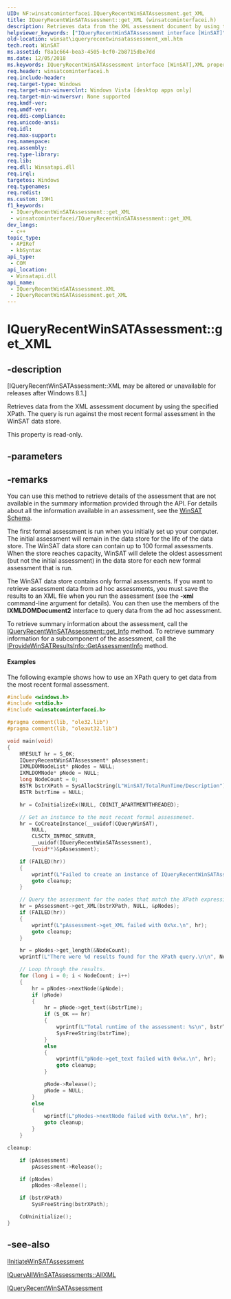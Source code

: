 ```yaml
---
UID: NF:winsatcominterfacei.IQueryRecentWinSATAssessment.get_XML
title: IQueryRecentWinSATAssessment::get_XML (winsatcominterfacei.h)
description: Retrieves data from the XML assessment document by using the specified XPath. The query is run against the most recent formal assessment in the WinSAT data store.
helpviewer_keywords: ["IQueryRecentWinSATAssessment interface [WinSAT]","XML property","IQueryRecentWinSATAssessment.XML","IQueryRecentWinSATAssessment.get_XML","IQueryRecentWinSATAssessment::XML","IQueryRecentWinSATAssessment::get_XML","XML property [WinSAT]","XML property [WinSAT]","IQueryRecentWinSATAssessment interface","get_XML","winsat.iqueryrecentwinsatassessment_xml","winsatcominterfacei/IQueryRecentWinSATAssessment::XML","winsatcominterfacei/IQueryRecentWinSATAssessment::get_XML"]
old-location: winsat\iqueryrecentwinsatassessment_xml.htm
tech.root: WinSAT
ms.assetid: f8a1c664-bea3-4505-bcf0-2b8715dbe7dd
ms.date: 12/05/2018
ms.keywords: IQueryRecentWinSATAssessment interface [WinSAT],XML property, IQueryRecentWinSATAssessment.XML, IQueryRecentWinSATAssessment.get_XML, IQueryRecentWinSATAssessment::XML, IQueryRecentWinSATAssessment::get_XML, XML property [WinSAT], XML property [WinSAT],IQueryRecentWinSATAssessment interface, get_XML, winsat.iqueryrecentwinsatassessment_xml, winsatcominterfacei/IQueryRecentWinSATAssessment::XML, winsatcominterfacei/IQueryRecentWinSATAssessment::get_XML
req.header: winsatcominterfacei.h
req.include-header: 
req.target-type: Windows
req.target-min-winverclnt: Windows Vista [desktop apps only]
req.target-min-winversvr: None supported
req.kmdf-ver: 
req.umdf-ver: 
req.ddi-compliance: 
req.unicode-ansi: 
req.idl: 
req.max-support: 
req.namespace: 
req.assembly: 
req.type-library: 
req.lib: 
req.dll: Winsatapi.dll
req.irql: 
targetos: Windows
req.typenames: 
req.redist: 
ms.custom: 19H1
f1_keywords:
 - IQueryRecentWinSATAssessment::get_XML
 - winsatcominterfacei/IQueryRecentWinSATAssessment::get_XML
dev_langs:
 - c++
topic_type:
 - APIRef
 - kbSyntax
api_type:
 - COM
api_location:
 - Winsatapi.dll
api_name:
 - IQueryRecentWinSATAssessment.XML
 - IQueryRecentWinSATAssessment.get_XML
---
```


# IQueryRecentWinSATAssessment::get_XML


## -description

<p class="CCE_Message">[IQueryRecentWinSATAssessment::XML may be altered or unavailable for releases after Windows 8.1.]

Retrieves data from the XML assessment document by using the specified XPath. The query is run against the most recent formal assessment in the WinSAT data store.

This property is read-only.

## -parameters

## -remarks

You can use this method to retrieve details of the assessment that are not available in the summary information provided through the API. For details about all the information available in an assessment, see the <a href="https://docs.microsoft.com/windows/desktop/WinSAT/winsat-schema">WinSAT Schema</a>.

The first formal assessment is run when you initially set up your computer. The initial assessment will remain in the data store for the life of the data store. The WinSAT data store can contain up to 100 formal assessments. When the store reaches capacity, WinSAT will delete the oldest assessment (but not the initial assessment) in the data store for each new formal assessment that is run.

The WinSAT data store contains only formal assessments. If you want to retrieve assessment data from ad hoc assessments, you must save the results to an XML file when you run the assessment (see the <b>-xml</b> command-line argument for details). You can then use the members of the <b>IXMLDOMDocument2</b> interface to query data from the ad hoc assessment.

To retrieve summary information about the assessment, call the <a href="https://docs.microsoft.com/windows/desktop/api/winsatcominterfacei/nf-winsatcominterfacei-iqueryrecentwinsatassessment-get_info">IQueryRecentWinSATAssessment::get_Info</a> method. To retrieve summary information for a subcomponent of the assessment, call the <a href="https://docs.microsoft.com/windows/desktop/api/winsatcominterfacei/nf-winsatcominterfacei-iprovidewinsatresultsinfo-getassessmentinfo">IProvideWinSATResultsInfo::GetAssessmentInfo</a> method.


#### Examples

The following example shows how to use an XPath query to get data from the most recent formal assessment.


```cpp
#include <windows.h>
#include <stdio.h>
#include <winsatcominterfacei.h>

#pragma comment(lib, "ole32.lib")
#pragma comment(lib, "oleaut32.lib")

void main(void)
{
    HRESULT hr = S_OK;
    IQueryRecentWinSATAssessment* pAssessment;
    IXMLDOMNodeList* pNodes = NULL;
    IXMLDOMNode* pNode = NULL;
    long NodeCount = 0;
    BSTR bstrXPath = SysAllocString(L"WinSAT/TotalRunTime/Description");
    BSTR bstrTime = NULL;

    hr = CoInitializeEx(NULL, COINIT_APARTMENTTHREADED);

    // Get an instance to the most recent formal assessmenet.
    hr = CoCreateInstance(__uuidof(CQueryWinSAT),
        NULL,
        CLSCTX_INPROC_SERVER,
        __uuidof(IQueryRecentWinSATAssessment),
        (void**)&pAssessment);

    if (FAILED(hr))
    {
        wprintf(L"Failed to create an instance of IQueryRecentWinSATAssessment. Failed with 0x%x.\n", hr);
        goto cleanup;
    }

    // Query the assessment for the nodes that match the XPath expression.
    hr = pAssessment->get_XML(bstrXPath, NULL, &pNodes);
    if (FAILED(hr))
    {
        wprintf(L"pAssessment->get_XML failed with 0x%x.\n", hr);
        goto cleanup;
    }

    hr = pNodes->get_length(&NodeCount);
    wprintf(L"There were %d results found for the XPath query.\n\n", NodeCount);

    // Loop through the results.
    for (long i = 0; i < NodeCount; i++)
    {
        hr = pNodes->nextNode(&pNode);
        if (pNode)
        {
            hr = pNode->get_text(&bstrTime);
            if (S_OK == hr)
            {
                wprintf(L"Total runtime of the assessment: %s\n", bstrTime);
                SysFreeString(bstrTime);
            }
            else
            {
                wprintf(L"pNode->get_text failed with 0x%x.\n", hr);
                goto cleanup;
            }

            pNode->Release();
            pNode = NULL;
        }
        else
        {
            wprintf(L"pNodes->nextNode failed with 0x%x.\n", hr);
            goto cleanup;
        }
    }

cleanup:

    if (pAssessment)
        pAssessment->Release();

    if (pNodes)
        pNodes->Release();

    if (bstrXPath)
        SysFreeString(bstrXPath);

    CoUninitialize();
}

```

## -see-also

<a href="https://docs.microsoft.com/windows/desktop/api/winsatcominterfacei/nn-winsatcominterfacei-iinitiatewinsatassessment">IInitiateWinSATAssessment</a>



<a href="https://docs.microsoft.com/windows/desktop/api/winsatcominterfacei/nf-winsatcominterfacei-iqueryallwinsatassessments-get_allxml">IQueryAllWinSATAssessments::AllXML</a>



<a href="https://docs.microsoft.com/windows/desktop/api/winsatcominterfacei/nn-winsatcominterfacei-iqueryrecentwinsatassessment">IQueryRecentWinSATAssessment</a>

